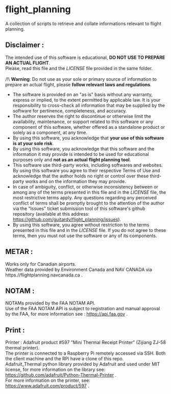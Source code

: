 # flight_planning
A collection of scripts to retrieve and collate informations relevant to flight planning.

## Disclaimer :
The intended use of this software is educational, **DO NOT USE TO PREPARE AN ACTUAL FLIGHT**.<br>
Please, read this file and the *LICENSE* file provided in the same folder.<br><br>
/!\ **Warning**: Do not use as your sole or primary source of information to prepare an actual flight, please **follow relevant laws and regulations**.<br>
 - The software is provided on an "as is" basis without any warranty, express or implied, to the extent permitted by applicable law. It is your responsibility to cross-check all information that may be supplied by the software for pertinence, completeness, and accuracy.<br>
 - The author reserves the right to discontinue or otherwise limit the availability, maintenance, or support related to this software or any component of this software, whether offered as a standalone product or solely as a component, at any time.<br>
 - By using this software, you acknowledge that **your use of this software is at your sole risk**.<br>
 - By using this software, you acknowledge that this software and the information it may provide is intended to be used for educational purposes only and **not as an actual flight planning tool**.<br>
 - This software use third-party works, including softwares and websites. By using this software you agree to their respective Terms of Use and acknowledge that the author holds no right or control over these third-party works and on the information they may provide.<br>
 - In case of ambiguity, conflict, or otherwise inconsistency between or among any of the terms presented in this file and in the *LICENSE* file, the most restrictive terms apply. Any questions regarding any perceived conflict of terms shall be promptly brought to the attention of the author via the "Issues" ticket submission tool of this software's github repository (available at this address: https://github.com/guitardv/flight_planning/issues).<br>
 - By using this software, you agree without restriction to the terms presented in this file and in the *LICENSE* file.  If you do not agree to these terms, then you must not use the software or any of its components.

## METAR :
Works only for Canadian airports.<br>
Weather data provided by Environment Canada and NAV CANADA via https.//flightplanning.navcanada.ca .

## NOTAM :
NOTAMs provided by the FAA NOTAM API.<br>
Use of the FAA NOTAM API is subject to registration and manual approval by the FAA, for more information see : https://api.faa.gov .

## Print :
Printer : Adafruit product #597 "Mini Thermal Receipt Printer" (Zijiang ZJ-58 thermal printer).<br>
The printer is connected to a Raspberry Pi remotely accessed via SSH. Both the client machine and the RPi have a clone of this repo.<br>
Adafruit_Thermal python library provided by Adafruit and used under MIT license, for more information on the library see: https://github.com/adafruit/Python-Thermal-Printer .<br>
For more information on the printer, see: https://www.adafruit.com/product/597 .
